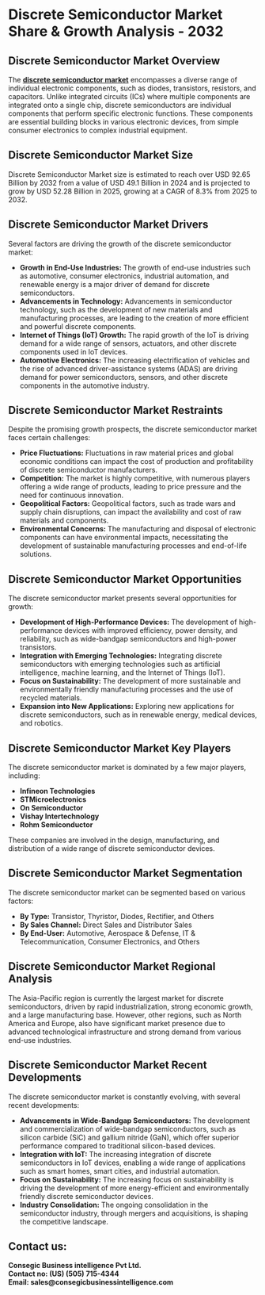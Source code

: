 # Discrete Semiconductor Market Share & Growth Analysis - 2032
<h2><b>Discrete Semiconductor Market Overview</b></h2>
<p>The <a href="https://www.consegicbusinessintelligence.com/request-sample/1372"><b>discrete semiconductor market</b></a> encompasses a diverse range of individual electronic components, such as diodes, transistors, resistors, and capacitors. Unlike integrated circuits (ICs) where multiple components are integrated onto a single chip, discrete semiconductors are individual components that perform specific electronic functions. These components are essential building blocks in various electronic devices, from simple consumer electronics to complex industrial equipment.</p>

<h2><b>Discrete Semiconductor Market Size</b></h2>
<p>Discrete Semiconductor Market size is estimated to reach over USD 92.65 Billion by 2032 from a value of USD 49.1 Billion in 2024 and is projected to grow by USD 52.28 Billion in 2025, growing at a CAGR of 8.3% from 2025 to 2032.</p>

<h2><b>Discrete Semiconductor Market Drivers</b></h2>
<p>Several factors are driving the growth of the discrete semiconductor market:</p>
<ul>
<li><b>Growth in End-Use Industries:</b> The growth of end-use industries such as automotive, consumer electronics, industrial automation, and renewable energy is a major driver of demand for discrete semiconductors.</li>
<li><b>Advancements in Technology:</b> Advancements in semiconductor technology, such as the development of new materials and manufacturing processes, are leading to the creation of more efficient and powerful discrete components.</li>
<li><b>Internet of Things (IoT) Growth:</b> The rapid growth of the IoT is driving demand for a wide range of sensors, actuators, and other discrete components used in IoT devices.</li>
<li><b>Automotive Electronics:</b> The increasing electrification of vehicles and the rise of advanced driver-assistance systems (ADAS) are driving demand for power semiconductors, sensors, and other discrete components in the automotive industry.</li>
</ul>

<h2><b>Discrete Semiconductor Market Restraints</b></h2>
<p>Despite the promising growth prospects, the discrete semiconductor market faces certain challenges:</p>
<ul>
<li><b>Price Fluctuations:</b> Fluctuations in raw material prices and global economic conditions can impact the cost of production and profitability of discrete semiconductor manufacturers.</li>
<li><b>Competition:</b> The market is highly competitive, with numerous players offering a wide range of products, leading to price pressure and the need for continuous innovation.</li>
<li><b>Geopolitical Factors:</b> Geopolitical factors, such as trade wars and supply chain disruptions, can impact the availability and cost of raw materials and components.</li>
<li><b>Environmental Concerns:</b> The manufacturing and disposal of electronic components can have environmental impacts, necessitating the development of sustainable manufacturing processes and end-of-life solutions.</li>
</ul>

<h2><b>Discrete Semiconductor Market Opportunities</b></h2>
<p>The discrete semiconductor market presents several opportunities for growth:</p>
<ul>
<li><b>Development of High-Performance Devices:</b> The development of high-performance devices with improved efficiency, power density, and reliability, such as wide-bandgap semiconductors and high-power transistors.</li>
<li><b>Integration with Emerging Technologies:</b> Integrating discrete semiconductors with emerging technologies such as artificial intelligence, machine learning, and the Internet of Things (IoT).</li>
<li><b>Focus on Sustainability:</b> The development of more sustainable and environmentally friendly manufacturing processes and the use of recycled materials.</li>
<li><b>Expansion into New Applications:</b> Exploring new applications for discrete semiconductors, such as in renewable energy, medical devices, and robotics.</li>
</ul>

<h2><b>Discrete Semiconductor Market Key Players</b></h2>
<p>The discrete semiconductor market is dominated by a few major players, including:</p>
<ul>
<li><b>Infineon Technologies</b></li>
<li><b>STMicroelectronics</b></li>
<li><b>On Semiconductor</b></li>
<li><b>Vishay Intertechnology</b></li>
<li><b>Rohm Semiconductor</b></li>
</ul>
<p>These companies are involved in the design, manufacturing, and distribution of a wide range of discrete semiconductor devices.</p>

<h2><b>Discrete Semiconductor Market Segmentation</b></h2>
<p>The discrete semiconductor market can be segmented based on various factors:</p>
<ul>
<li><b>By Type:</b> Transistor, Thyristor, Diodes, Rectifier, and Others</li>
<li><b>By Sales Channel:</b> Direct Sales and Distributor Sales</li>
<li><b>By End-User:</b> Automotive, Aerospace & Defense, IT & Telecommunication, Consumer Electronics, and Others</li>
</ul>

<h2><b>Discrete Semiconductor Market Regional Analysis</b></h2>
<p>The Asia-Pacific region is currently the largest market for discrete semiconductors, driven by rapid industrialization, strong economic growth, and a large manufacturing base. However, other regions, such as North America and Europe, also have significant market presence due to advanced technological infrastructure and strong demand from various end-use industries.</p>

<h2><b>Discrete Semiconductor Market Recent Developments</b></h2>
<p>The discrete semiconductor market is constantly evolving, with several recent developments:</p>
<ul>
<li><b>Advancements in Wide-Bandgap Semiconductors:</b> The development and commercialization of wide-bandgap semiconductors, such as silicon carbide (SiC) and gallium nitride (GaN), which offer superior performance compared to traditional silicon-based devices.</li>
<li><b>Integration with IoT:</b> The increasing integration of discrete semiconductors in IoT devices, enabling a wide range of applications such as smart homes, smart cities, and industrial automation.</li>
<li><b>Focus on Sustainability:</b> The increasing focus on sustainability is driving the development of more energy-efficient and environmentally friendly discrete semiconductor devices.</li>
<li><b>Industry Consolidation:</b> The ongoing consolidation in the semiconductor industry, through mergers and acquisitions, is shaping the competitive landscape.</li>
</ul>

<h2><b>Contact us:</h2>
<p>Consegic Business intelligence Pvt Ltd.<br>
Contact no: (US) (505) 715-4344<br>
Email: sales@consegicbusinessintelligence.com</b></p>
